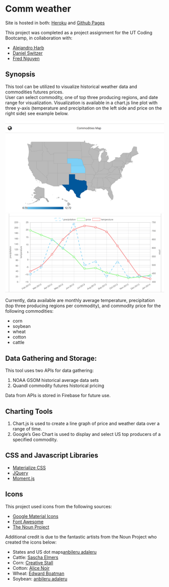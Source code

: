 # Comm weather
Site is hosted in both:
[Heroku](http://commweather.herokuapp.com/) and [Github Pages](https://aldo-sanchez.github.io/Weather-Commodities-App/)

This project was completed as a project assignment for the UT Coding Bootcamp, in collaboration with:

+ [Alejandro Harb](https://github.com/alejandroharb)
+ [Daniel Switzer](https://github.com/Danielswitzer)
+ [Fred Nguyen](https://github.com/frednguyen)

## Synopsis
This tool can be utilized to visualize historical weather data and commodities futures prices.  
User can select commodity, one of top three producing regions, and date range for visualization. Visualization is available in a chart.js line plot with three y-axis (temperature and precipitation on the left side and price on the right side) see example below.  

![Alt text](assets/images/sampleMap.PNG "sample map")
![Alt text](assets/images/samplePlot.png "sample visualization")

Currently, data available are monthly average temperature, precipitation (top three producing regions per commodity), and commodity price for the following commodities:
+ corn
+ soybean
+ wheat
+ cotton
+ cattle

## Data Gathering and Storage:
This tool uses two APIs for data gathering:

1. NOAA GSOM historical average data sets
2. Quandl commodity futures historical pricing

Data from APIs is stored in Firebase for future use.

## Charting Tools
1. Chart.js is used to create a line graph of price and weather data over a range of time.
2. Google’s Geo Chart is used to display and select US top producers of a specified commodity.

## CSS and Javascript Libraries
+ [Materialize CSS](http://materializecss.com/)
+ [JQuery](http://jquery.com/)
+ [Moment.js](http://momentjs.com/) 

## Icons
This project used icons from the following sources:
+ [Google Material Icons](https://material.io/icons/)
+ [Font Awesome](http://fontawesome.io/)
+ [The Noun Project](https://thenounproject.com/) 

Additional credit is due to the fantastic artists from the Noun Project who created the icons below:
+ States and US dot maps[anbileru adaleru](https://thenounproject.com/pronoun/collection/world-maps-dots/)
+ Cattle: [Sascha Elmers](https://thenounproject.com/saschaelmers/)
+ Corn: [Creative Stall](https://thenounproject.com/search/?q=corn&i=178924)
+ Cotton: [Alice Noir](https://thenounproject.com/AliceNoir/)
+ Wheat: [Edward Boatman](https://thenounproject.com/edward/)
+ Soybean: [anbileru adaleru](https://thenounproject.com/pronoun/collection/vegetables-and-fruits-glyphs/)